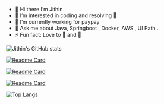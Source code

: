 - 👋 Hi there I’m Jithin
- 👀 I’m interested in coding and resolving 🐞
- 🌱 I’m currently working for paypay
- 💬 Ask me about Java, Springboot , Docker, AWS , UI Path .
- ⚡ Fun fact: Love to 🎨 and 🏓


![Jithin's GitHub stats](https://github-readme-stats.vercel.app/api?username=jithinbabu657&theme=tokyonight&show_icons=true&count_private=true&include_all_commits=true)

[![Readme Card](https://github-readme-stats.vercel.app/api/pin/?username=jithinbabu657&repo=spring-cloud-function-aws-example&theme=tokyonight&show_icons=true&show_owner=true)](https://github.com/jithinbabu657/spring-cloud-function-aws-example)

[![Readme Card](https://github-readme-stats.vercel.app/api/pin/?username=jithinbabu657&repo=java-challenge&theme=tokyonight&show_icons=true&show_owner=true)](https://github.com/jithinbabu657/java-challenge)

[![Readme Card](https://github-readme-stats.vercel.app/api/pin/?username=jithinbabu657&repo=kafka&theme=tokyonight&show_icons=true&show_owner=true)](https://github.com/jithinbabu657/kafka)

[![Top Langs](https://github-readme-stats.vercel.app/api/top-langs/?username=jithinbabu657&layout=compact&theme=nightowl&show_icons=true)](https://github.com/jithinbabu657)

<!---
jithinbabu657/jithinbabu657 is a ✨ special ✨ repository because its `README.md` (this file) appears on your GitHub profile.
You can click the Preview link to take a look at your changes.
--->
